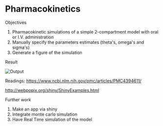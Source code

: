 # Pharmacokinetics

Objectives 
1. Pharmacokinetic simulations of a simple 2-compartment model with oral or I.V. administration 
2. Manually specify the parameters estimates (theta's, omega's and sigma's)
3. Generate a figure of the simulation 

Result 

![Output ](https://user-images.githubusercontent.com/70428805/168469143-539a283c-f30d-4492-bed7-3884fae3d3bd.jpeg)

Readings:
https://www.ncbi.nlm.nih.gov/pmc/articles/PMC4394611/
 
http://webpopix.org/shiny/ShinyExamples.html

Further work
1. Make an app via shiny 
2. Integrate monte carlo simulation 
3. Have Real Time simulation of the model



